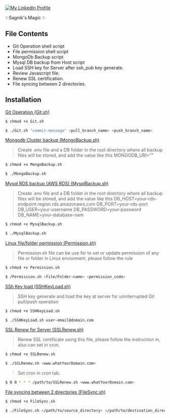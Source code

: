 <!-- # File Setup -->

<!-- [![N|Solid](https://cldup.com/dTxpPi9lDf.thumb.png)](https://nodesource.com/products/nsolid) -->

[![My LinkedIn Profile](https://media.licdn.com/dms/image/C5603AQEC8ch_Z-bmpg/profile-displayphoto-shrink_200_200/0/1589660737782?e=2147483647&v=beta&t=bkzNsi69jrmxF804_L0f7GsGYKj8_BP_mDu4pF9wg20)](https://in.linkedin.com/in/sagnik-dey-483423a9)

 ✨Sagnik's Magic ✨

## File Contents 

- Git Operation shell script
- File permission shell script
- MongoDb Backup script
- Mysql DB backup from Host script
- Load SSH key for Server after ssh_pub key generate.
- Review Javascript file.
- Renew SSL certification.
- File syncing between 2 directories.


## Installation

[Git Operation (Git.sh)](https://github.com)

```sh
$ chmod +x Git.sh
```

```sh
$ ./Git.sh "commit-message" <pull_branch_name> <push_branch_name>
```

[Mongodb Cluster backup (MongoBackup.sh)](https://www.mongodb.com/cloud/atlas/register)
> Create .env file and a DB folder in the root directory where all backup files will be stored, and add the value like this MONGODB_URI=""
```sh
$ chmod +x MongoBackup.sh
```
```sh
$ ./MongoBackup.sh
```
[Mysql RDS backup (AWS RDS) (MysqlBackup.sh)](https://aws.amazon.com/free/database/?gclid=Cj0KCQiA5rGuBhCnARIsAN11vgS3_Cg_4Rkay0s8YevvXhPwc5pDA_p16aTlJ-a0R4h-E6mmbmc0WigaApJrEALw_wcB&trk=a049d6a3-611f-4ee9-9d3b-e88a4b66272f&sc_channel=ps&ef_id=Cj0KCQiA5rGuBhCnARIsAN11vgS3_Cg_4Rkay0s8YevvXhPwc5pDA_p16aTlJ-a0R4h-E6mmbmc0WigaApJrEALw_wcB:G:s&s_kwcid=AL!4422!3!659622174426!e!!g!!amazon%20mysql%20rds!11542049405!107751951770)

> Create .env file and a DB folder in the root directory where all backup files will be stored, and add the value like this
> DB_HOST=your-rds-endpoint.region.rds.amazonaws.com
> DB_PORT=your-rds-port
> DB_USER=your-username
> DB_PASSWORD=your-password
> DB_NAME=your-database-nam

```sh
$ chmod +x MysqlBackup.sh
```
```sh
$ ./MysqlBackup.sh
```

[Linux file/folder permission (Permission.sh)](https://www.guru99.com/file-permissions.html)
> Permission.sh file can be use for to set or update permission of any file or folder in Linux enviorment, please follow the rule

```sh
$ chmod +x Permission.sh
```
```sh
$ /Permission.sh <File/Folder-name> <permission_code>
```
[SSh Key load (SSHKeyLoad.sh)](https://www.digitalocean.com/community/tutorials/how-to-configure-ssh-key-based-authentication-on-a-linux-server)
> SSH key generate and load the key at server for uninterrupted Git pull/push operation

```sh
$ chmod +x SSHKeyLoad.sh
```
```sh
$ ./SSHKeyLoad.sh user-email@domain.com
```

[SSL Renew for Server (SSLRenew.sh)](https://www.name.com/support/articles/205190858-renewing-an-ssl-certificate)
> Renew SSL certificate using this file, please follow the instruction in, also can set in cron.

```sh
$ chmod +x SSLRenew.sh
```
```sh
$ ./SSLRenew.sh <www.whatYourDomain.com>
```
> Set cron in cron tab.
```sh
$ 0 0 * * * /path/to/SSLRenew.sh <www.whatYourDomain.com>
```

[File syncing between 2 directories (FileSync.sh)](https://www.baeldung.com/linux/synchronize-linux-directories)
```sh
$ chmod +x FileSync.sh
```
```sh
$ ./FileSync.sh </path/to/source_directory> </path/to/destination_directory>
```


